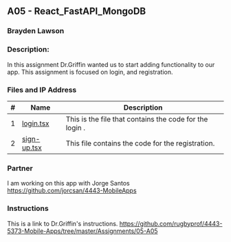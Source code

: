 ## A05 - React_FastAPI_MongoDB
### Brayden Lawson
### Description:

In this assignment Dr.Griffin wanted us to start adding functionality to our app. This assignment is focused on login, and registration.

### Files and IP Address

|   #   | Name     | Description                      |
| :---: | -------- | -------------------------------- |
|   1   | [login.tsx](https://github.com/bglawson1001/4443-MobileApps-Lawson/blob/main/Assignments/React_FastAPI%20_MongoDB/app/(auth)/login.tsx) | This is the file that contains the code for the login .  |
|   2   | [sign-up.tsx](https://github.com/bglawson1001/4443-MobileApps-Lawson/blob/main/Assignments/Mongo%20DB/A04/candyAPI/api.py) | This file contains the code for the registration. |


### Partner
I am working on this app with Jorge Santos https://github.com/jorcsan/4443-MobileApps


### Instructions

This is a link to Dr.Griffin's instructions. https://github.com/rugbyprof/4443-5373-Mobile-Apps/tree/master/Assignments/05-A05






